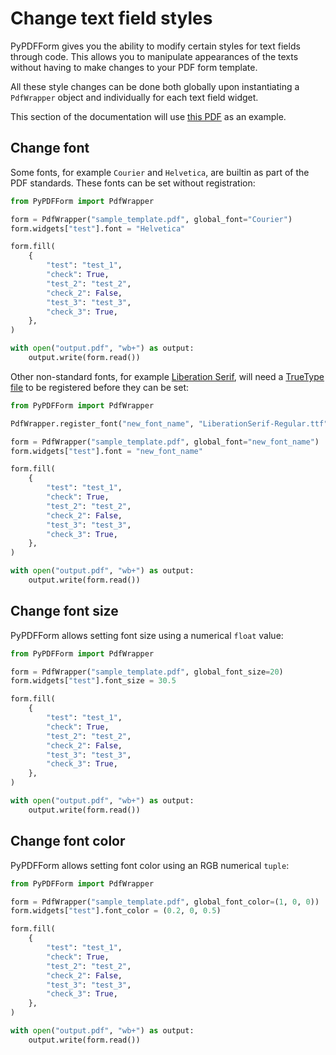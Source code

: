 # Change text field styles

PyPDFForm gives you the ability to modify certain styles for text fields through code. This allows you to manipulate 
appearances of the texts without having to make changes to your PDF form template.

All these style changes can be done both globally upon instantiating a `PdfWrapper` object and individually for each 
text field widget.

This section of the documentation will use 
[this PDF](https://github.com/chinapandaman/PyPDFForm/raw/master/pdf_samples/sample_template.pdf) as an example.

## Change font

Some fonts, for example `Courier` and `Helvetica`, are builtin as part of the PDF standards. These fonts can be set 
without registration:

```python
from PyPDFForm import PdfWrapper

form = PdfWrapper("sample_template.pdf", global_font="Courier")
form.widgets["test"].font = "Helvetica"

form.fill(
    {
        "test": "test_1",
        "check": True,
        "test_2": "test_2",
        "check_2": False,
        "test_3": "test_3",
        "check_3": True,
    },
)

with open("output.pdf", "wb+") as output:
    output.write(form.read())
```

Other non-standard fonts, for example [Liberation Serif](https://fonts.adobe.com/fonts/liberation-serif), will need 
a [TrueType file](https://github.com/chinapandaman/PyPDFForm/raw/master/font_samples/LiberationSerif-Regular.ttf) 
to be registered before they can be set:

```python
from PyPDFForm import PdfWrapper

PdfWrapper.register_font("new_font_name", "LiberationSerif-Regular.ttf")

form = PdfWrapper("sample_template.pdf", global_font="new_font_name")
form.widgets["test"].font = "new_font_name"

form.fill(
    {
        "test": "test_1",
        "check": True,
        "test_2": "test_2",
        "check_2": False,
        "test_3": "test_3",
        "check_3": True,
    },
)

with open("output.pdf", "wb+") as output:
    output.write(form.read())
```

## Change font size

PyPDFForm allows setting font size using a numerical `float` value:

```python
from PyPDFForm import PdfWrapper

form = PdfWrapper("sample_template.pdf", global_font_size=20)
form.widgets["test"].font_size = 30.5

form.fill(
    {
        "test": "test_1",
        "check": True,
        "test_2": "test_2",
        "check_2": False,
        "test_3": "test_3",
        "check_3": True,
    },
)

with open("output.pdf", "wb+") as output:
    output.write(form.read())
```

## Change font color

PyPDFForm allows setting font color using an RGB numerical `tuple`:

```python
from PyPDFForm import PdfWrapper

form = PdfWrapper("sample_template.pdf", global_font_color=(1, 0, 0))
form.widgets["test"].font_color = (0.2, 0, 0.5)

form.fill(
    {
        "test": "test_1",
        "check": True,
        "test_2": "test_2",
        "check_2": False,
        "test_3": "test_3",
        "check_3": True,
    },
)

with open("output.pdf", "wb+") as output:
    output.write(form.read())
```
